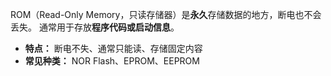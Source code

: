  ROM（Read-Only Memory，只读存储器）是**永久**存储数据的地方，断电也不会丢失。
 通常用于存放**程序代码或启动信息**。

- **特点：** 断电不失、通常只能读、存储固定内容
- **常见种类：** NOR Flash、EPROM、EEPROM
